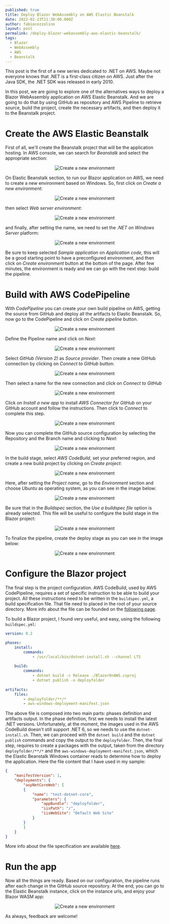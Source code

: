 ```yaml
---
published: true
title: Deploy Blazor WebAssembly on AWS Elastic Beanstalk
date: 2022-02-23T21:30:00.000Z
author: fabiocozzolino
layout: post
permalink: /deploy-blazor-webassembly-aws-elastic-beanstalk/
tags:
  - Blazor
  - WebAssembly
  - AWS
  - Beanstalk
---
```

This post is the first of a new series dedicated to .NET on AWS. Maybe not everyone knows that .NET is a first-class citizen on AWS. Just after the Java SDK, the .NET SDK was released in early 2010.

In this post, we are going to explore one of the alternatives ways to deploy a Blazor WebAssembly application on AWS Elastic Beanstalk. And we are going to do that by using GitHub as repository and AWS Pipeline to retrieve source, build the project, create the necessary artifacts, and then deploy it to the Beanstalk project. 

# Create the AWS Elastic Beanstalk 
First of all, we'll create the Beanstalk project that will be the application hosting. In AWS console, we can search for _Beanstalk_ and select the appropriate section:

<p align="center">
  <img src="/assets/img/blazoraws1.png" alt="Create a new environment">
</p>

On Elastic Beanstalk section, to run our Blazor application on AWS, we need to create a new environment based on Windows. So, first click on _Create a new environment_:

<p align="center">
  <img src="/assets/img/blazoraws2.png" alt="Create a new environment">
</p>

then select _Web server environment_:

<p align="center">
  <img src="/assets/img/blazoraws3.png" alt="Create a new environment">
</p>

and finally, after setting the name, we need to set the _.NET on Windows Server_ platform:

<p align="center">
  <img src="/assets/img/blazoraws5.png" alt="Create a new environment">
</p>

Be sure to keep selected _Sample application_ on _Application code_, this will be a good starting point to have a preconfigured environment, and then click on _Create environment_ button at the bottom of the page. After few minutes, the environment is ready and we can go with the next step: build the pipeline.

# Build with AWS CodePipeline
With _CodePipeline_ you can create your own build pipeline on AWS, getting the source from GitHub and deploy all the artifacts to Elastic Beanstalk. So, now go to the CodePipeline and click on _Create pipeline_ button.

<p align="center">
  <img src="/assets/img/blazoraws_pipeline_1.png" alt="Create a new environment">
</p>

Define the Pipeline name and click on _Next_:

<p align="center">
  <img src="/assets/img/blazoraws_pipeline_2.png" alt="Create a new environment">
</p>

Select _GitHub (Version 2)_ as _Source provider_. Then create a new GitHub connection by clicking on _Connect to GitHub_ button:

<p align="center">
  <img src="/assets/img/blazoraws_pipeline_3.png" alt="Create a new environment">
</p>

Then select a name for the new connection and click on _Connect to GitHub_

<p align="center">
  <img src="/assets/img/blazoraws_pipeline_4.png" alt="Create a new environment">
</p>

Click on _Install a new app_ to install _AWS Connector for GitHub_ on your GitHub account and follow the instructions. Then click to _Connect_ to complete this step.

<p align="center">
  <img src="/assets/img/blazoraws_pipeline_5.png" alt="Create a new environment">
</p>

Now you can complete the GitHub source configuration by selecting the Repository and the Branch name and clicking to _Next_:

<p align="center">
  <img src="/assets/img/blazoraws_pipeline_6.png" alt="Create a new environment">
</p>

In the build stage, select _AWS CodeBuild_, set your preferred region, and create a new build project by clicking on _Create project_:

<p align="center">
  <img src="/assets/img/blazoraws_pipeline_7.png" alt="Create a new environment">
</p>

Here, after setting the _Project name_, go to the _Environment_ section and choose _Ubuntu_ as operating system, as you can see in the image below:

<p align="center">
  <img src="/assets/img/blazoraws_pipeline_8.png" alt="Create a new environment">
</p>

Be sure that in the _Buildspec_ section, the _Use a buildspec file_ option is already selected. This file will be useful to configure the build stage in the Blazor project:

<p align="center">
  <img src="/assets/img/blazoraws_pipeline_9.png" alt="Create a new environment">
</p>

To finalize the pipeline, create the deploy stage as you can see in the image below:

<p align="center">
  <img src="/assets/img/blazoraws_pipeline_10.png" alt="Create a new environment">
</p>


# Configure the Blazor project
The final step is the project configuration. AWS CodeBuild, used by AWS CodePipeline, requires a set of specific instruction to be able to build your project. All these instructions need to be written in the `buildspec.yml`, a build specification file. That file need to placed in the root of your source directory. More info about the file can be founded on the [following page](https://docs.aws.amazon.com/codebuild/latest/userguide/build-spec-ref.html).

To build a Blazor project, I found very useful, and easy, using the following `buildspec.yml`:

``` yaml
version: 0.2

phases:
    install:
        commands:
            - /usr/local/bin/dotnet-install.sh --channel LTS
            
    build:
        commands:
            - dotnet build -c Release ./BlazorOnAWS.csproj
            - dotnet publish -o deployfolder
            
artifacts:
    files:
        - deployfolder/**/*
        - aws-windows-deployment-manifest.json
```

The above file is composed into two main parts: phases definition and artifacts output. In the phase definition, first we needs to install the latest .NET versions. Unfortunately, at the moment, the images used in the AWS CodeBuild doesn't still support .NET 6, so we needs to use the `dotnet-install.sh`. Then, we can proceed with the `dotnet build` and the `dotnet publish` commands and copy the output to the `deployfolder`.
Then, the final step, requires to create a packages with the output, taken from the directory `deployfolder/**/*` and the `aws-windows-deployment-manifest.json`, which the Elastic Beanstalk Windows container reads to determine how to deploy the application. Here the file content that I have used in my sample:

``` json
{
    "manifestVersion": 1,
    "deployments": {
        "aspNetCoreWeb": [
        {
            "name": "test-dotnet-core",
            "parameters": {
                "appBundle": "deployfolder",
                "iisPath": "/",
                "iisWebSite": "Default Web Site"
            }
        }
        ]
    }
}
```

More info about the file specification are available [here](https://docs.aws.amazon.com/toolkit-for-visual-studio/latest/user-guide/deployment-beanstalk-custom-netcore.html).

# Run the app
Now all the things are ready. Based on our configuration, the pipeline runs after each change in the GitHub source repository. At the end, you can go to the Elastic Beanstalk instance, click on the instance urls, and enjoy your Blazor WASM app:

<p align="center">
  <img src="/assets/img/blazoraws_result_1.png" alt="Create a new environment">
</p>

As always, feedback are welcome!
